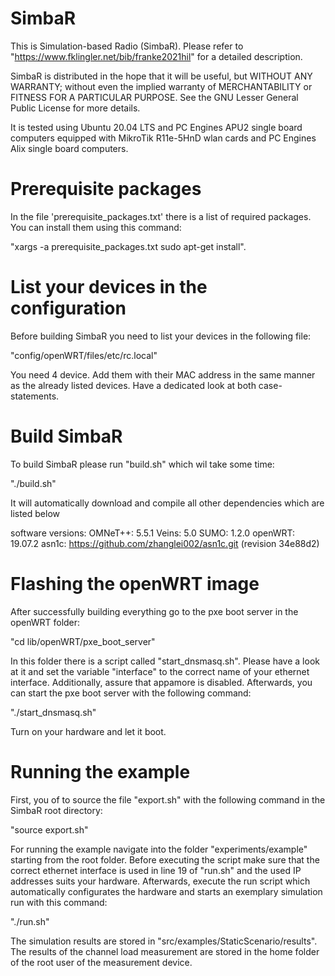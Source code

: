 # SimbaR
This is Simulation-based Radio (SimbaR).
Please refer to "https://www.fklingler.net/bib/franke2021hil" for a
detailed description.

SimbaR is distributed in the hope that it will be useful,
but WITHOUT ANY WARRANTY; without even the implied warranty of
MERCHANTABILITY or FITNESS FOR A PARTICULAR PURPOSE.  See the
GNU Lesser General Public License for more details.

It is tested using Ubuntu 20.04 LTS and PC Engines APU2 single board computers equipped
with MikroTik R11e-5HnD wlan cards and PC Engines Alix single board computers.

# Prerequisite packages

In the file 'prerequisite_packages.txt' there is a list of required packages.
You can install them using this command:

"xargs -a prerequisite_packages.txt sudo apt-get install".

# List your devices in the configuration

Before building SimbaR you need to list your devices in the following file:

"config/openWRT/files/etc/rc.local"

You need 4 device. Add them with their MAC address in the same manner as the already
listed devices. Have a dedicated look at both case-statements.

# Build SimbaR

To build SimbaR please run "build.sh" which wil take some time:

"./build.sh"

It will automatically download and compile all other dependencies which are listed below

software versions:
OMNeT++: 5.5.1
Veins: 5.0
SUMO: 1.2.0
openWRT: 19.07.2
asn1c: https://github.com/zhanglei002/asn1c.git (revision 34e88d2)

# Flashing the openWRT image

After successfully building everything go to the pxe boot server in the openWRT folder:

"cd lib/openWRT/pxe_boot_server"

In this folder there is a script called "start_dnsmasq.sh". Please have a look at it and
set the variable "interface" to the correct name of your ethernet interface. Additionally,
assure that appamore is disabled. Afterwards, you can start the pxe boot server with the
following command:

"./start_dnsmasq.sh"

Turn on your hardware and let it boot.

# Running the example

First, you of to source the file "export.sh" with the following command in the SimbaR
root directory:

"source export.sh"

For running the example navigate into the folder "experiments/example" starting from the
root folder. Before executing the script make sure that the correct ethernet interface is
used in line 19 of "run.sh" and the used IP addresses suits your hardware. Afterwards,
execute the run script which automatically configurates the hardware and starts an
exemplary simulation run with this command:

"./run.sh"

The simulation results are stored in "src/examples/StaticScenario/results". The results
of the channel load measurement are stored in the home folder of the root user of the
measurement device.
